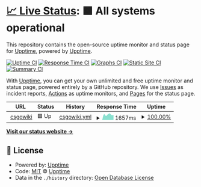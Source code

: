 # [📈 Live Status](https://upptime.github.io/upptime): <!--live status--> **🟩 All systems operational**

This repository contains the open-source uptime monitor and status page for [Upptime](https://upptime.js.org), powered by [Upptime](https://github.com/upptime/upptime).

[![Uptime CI](https://github.com/website-200/csgowiki-bot/workflows/Uptime%20CI/badge.svg)](https://github.com/upptime/upptime/actions?query=workflow%3A%22Uptime+CI%22)
[![Response Time CI](https://github.com/website-200/csgowiki-bot/workflows/Response%20Time%20CI/badge.svg)](https://github.com/upptime/upptime/actions?query=workflow%3A%22Response+Time+CI%22)
[![Graphs CI](https://github.com/website-200/csgowiki-bot/workflows/Graphs%20CI/badge.svg)](https://github.com/upptime/upptime/actions?query=workflow%3A%22Graphs+CI%22)
[![Static Site CI](https://github.com/website-200/csgowiki-bot/workflows/Static%20Site%20CI/badge.svg)](https://github.com/upptime/upptime/actions?query=workflow%3A%22Static+Site+CI%22)
[![Summary CI](https://github.com/website-200/csgowiki-bot/workflows/Summary%20CI/badge.svg)](https://github.com/upptime/upptime/actions?query=workflow%3A%22Summary+CI%22)

With [Upptime](https://upptime.js.org), you can get your own unlimited and free uptime monitor and status page, powered entirely by a GitHub repository. We use [Issues](https://github.com/upptime/upptime/issues) as incident reports, [Actions](https://github.com/upptime/upptime/actions) as uptime monitors, and [Pages](https://upptime.github.io/upptime) for the status page.

<!--start: status pages-->
<!-- This summary is generated by Upptime (https://github.com/upptime/upptime) -->
<!-- Do not edit this manually, your changes will be overwritten -->
<!-- prettier-ignore -->
| URL | Status | History | Response Time | Uptime |
| --- | ------ | ------- | ------------- | ------ |
| <img alt="" src="https://favicons.githubusercontent.com/www.csgowiki.top" height="13"> [csgowiki](https://www.csgowiki.top) | 🟩 Up | [csgowiki.yml](https://github.com/website-200/csgowiki-bot/commits/HEAD/history/csgowiki.yml) | <details><summary><img alt="Response time graph" src="./graphs/csgowiki/response-time-week.png" height="20"> 1657ms</summary><br><a href="https://website-200.github.io/csgowiki-bot/history/csgowiki"><img alt="Response time 1657" src="https://img.shields.io/endpoint?url=https%3A%2F%2Fraw.githubusercontent.com%2Fwebsite-200%2Fcsgowiki-bot%2FHEAD%2Fapi%2Fcsgowiki%2Fresponse-time.json"></a><br><a href="https://website-200.github.io/csgowiki-bot/history/csgowiki"><img alt="24-hour response time 1577" src="https://img.shields.io/endpoint?url=https%3A%2F%2Fraw.githubusercontent.com%2Fwebsite-200%2Fcsgowiki-bot%2FHEAD%2Fapi%2Fcsgowiki%2Fresponse-time-day.json"></a><br><a href="https://website-200.github.io/csgowiki-bot/history/csgowiki"><img alt="7-day response time 1657" src="https://img.shields.io/endpoint?url=https%3A%2F%2Fraw.githubusercontent.com%2Fwebsite-200%2Fcsgowiki-bot%2FHEAD%2Fapi%2Fcsgowiki%2Fresponse-time-week.json"></a><br><a href="https://website-200.github.io/csgowiki-bot/history/csgowiki"><img alt="30-day response time 1657" src="https://img.shields.io/endpoint?url=https%3A%2F%2Fraw.githubusercontent.com%2Fwebsite-200%2Fcsgowiki-bot%2FHEAD%2Fapi%2Fcsgowiki%2Fresponse-time-month.json"></a><br><a href="https://website-200.github.io/csgowiki-bot/history/csgowiki"><img alt="1-year response time 1657" src="https://img.shields.io/endpoint?url=https%3A%2F%2Fraw.githubusercontent.com%2Fwebsite-200%2Fcsgowiki-bot%2FHEAD%2Fapi%2Fcsgowiki%2Fresponse-time-year.json"></a></details> | <details><summary><a href="https://website-200.github.io/csgowiki-bot/history/csgowiki">100.00%</a></summary><a href="https://website-200.github.io/csgowiki-bot/history/csgowiki"><img alt="All-time uptime 100.00%" src="https://img.shields.io/endpoint?url=https%3A%2F%2Fraw.githubusercontent.com%2Fwebsite-200%2Fcsgowiki-bot%2FHEAD%2Fapi%2Fcsgowiki%2Fuptime.json"></a><br><a href="https://website-200.github.io/csgowiki-bot/history/csgowiki"><img alt="24-hour uptime 100.00%" src="https://img.shields.io/endpoint?url=https%3A%2F%2Fraw.githubusercontent.com%2Fwebsite-200%2Fcsgowiki-bot%2FHEAD%2Fapi%2Fcsgowiki%2Fuptime-day.json"></a><br><a href="https://website-200.github.io/csgowiki-bot/history/csgowiki"><img alt="7-day uptime 100.00%" src="https://img.shields.io/endpoint?url=https%3A%2F%2Fraw.githubusercontent.com%2Fwebsite-200%2Fcsgowiki-bot%2FHEAD%2Fapi%2Fcsgowiki%2Fuptime-week.json"></a><br><a href="https://website-200.github.io/csgowiki-bot/history/csgowiki"><img alt="30-day uptime 100.00%" src="https://img.shields.io/endpoint?url=https%3A%2F%2Fraw.githubusercontent.com%2Fwebsite-200%2Fcsgowiki-bot%2FHEAD%2Fapi%2Fcsgowiki%2Fuptime-month.json"></a><br><a href="https://website-200.github.io/csgowiki-bot/history/csgowiki"><img alt="1-year uptime 100.00%" src="https://img.shields.io/endpoint?url=https%3A%2F%2Fraw.githubusercontent.com%2Fwebsite-200%2Fcsgowiki-bot%2FHEAD%2Fapi%2Fcsgowiki%2Fuptime-year.json"></a></details>

<!--end: status pages-->

[**Visit our status website →**](https://upptime.github.io/upptime)

## 📄 License

- Powered by: [Upptime](https://github.com/upptime/upptime)
- Code: [MIT](./LICENSE) © [Upptime](https://upptime.js.org)
- Data in the `./history` directory: [Open Database License](https://opendatacommons.org/licenses/odbl/1-0/)
